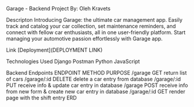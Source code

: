Garage - Backend
Project By: Oleh Kravets

Descripton
Introducing Garage: the ultimate car management app. Easily track and catalog your car collection, set maintenance reminders, and connect with fellow car enthusiasts, all in one user-friendly platform. Start managing your automotive passion effortlessly with Garage app.

Link
[Deployment](DEPLOYMENT LINK)

Technologies Used
Django
Postman
Python
JavaScript


Backend Endpoints
ENDPOINT	METHOD	PURPOSE
/garage	GET	return list of cars
/garage/:id	DELETE	delete a car entry from database
/garage/:id	PUT	receive info & update car entry in database
/garage	POST	receive info from new form & create new car entry in database
/garage/:id	GET	render page with the shift entry
ERD